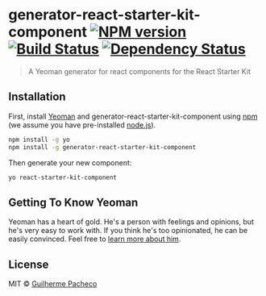 # generator-react-starter-kit-component [![NPM version][npm-image]][npm-url] [![Build Status][travis-image]][travis-url] [![Dependency Status][daviddm-image]][daviddm-url]
> A Yeoman generator for react components for the React Starter Kit

## Installation

First, install [Yeoman](http://yeoman.io) and generator-react-starter-kit-component using [npm](https://www.npmjs.com/) (we assume you have pre-installed [node.js](https://nodejs.org/)).

```bash
npm install -g yo
npm install -g generator-react-starter-kit-component
```

Then generate your new component:

```bash
yo react-starter-kit-component
```

## Getting To Know Yeoman

Yeoman has a heart of gold. He&#39;s a person with feelings and opinions, but he&#39;s very easy to work with. If you think he&#39;s too opinionated, he can be easily convinced. Feel free to [learn more about him](http://yeoman.io/).

## License

MIT © [Guilherme Pacheco](https://github.com/gfpacheco)


[npm-image]: https://badge.fury.io/js/generator-react-starter-kit-component.svg
[npm-url]: https://npmjs.org/package/generator-react-starter-kit-component
[travis-image]: https://travis-ci.org/gfpacheco/generator-react-starter-kit-component.svg?branch=master
[travis-url]: https://travis-ci.org/gfpacheco/generator-react-starter-kit-component
[daviddm-image]: https://david-dm.org/gfpacheco/generator-react-starter-kit-component.svg?theme=shields.io
[daviddm-url]: https://david-dm.org/gfpacheco/generator-react-starter-kit-component
